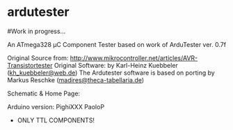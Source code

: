 # ardutester

#Work in progress...

An ATmega328 µC Component Tester based on work of ArduTester ver. 0.7f 

 Original Source from:        http://www.mikrocontroller.net/articles/AVR-Transistortester
 Original Software:           by Karl-Heinz Kuebbeler (kh_kuebbeler@web.de)
                              The Ardutester software is based on porting by Markus Reschke (madires@theca-tabellaria.de) 
 
 Schematic & Home Page:       
 
 Arduino version:             PighiXXX
                              PaoloP 
 
 - ONLY TTL COMPONENTS!
